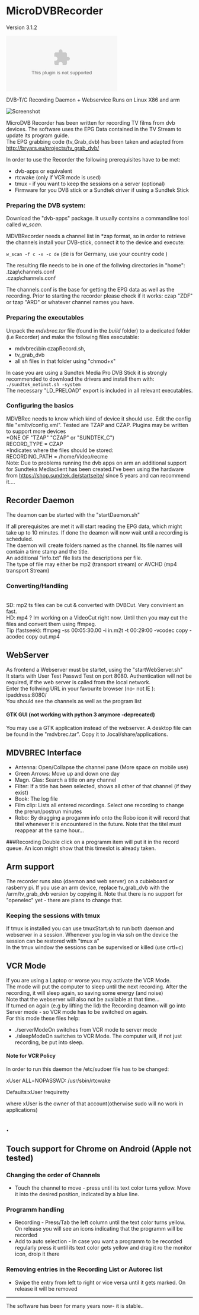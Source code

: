 MicroDVBRecorder
================
Version 3.1.2

![Download](https://github.com/kanehekili/MicroDVBRecorder/blob/master/VideoRecorder/build/mdvbrec3.1.2.tar)

DVB-T/C Recording Daemon + Webservice  Runs on Linux X86 and arm

![Screenshot](https://github.com/kanehekili/MicroDVBRecorder/blob/master/Recorder.png)

MicroDVB Recorder has been written for recording TV films from dvb devices. The software uses the EPG Data contained in the TV Stream to update its program guide.<br>
The EPG grabbing code (tv_Grab_dvb)  has been taken and adapted from http://bryars.eu/projects/tv_grab_dvb/

In order to use the Recorder the following prerequisites have to be met:
* dvb-apps or equivalent 
* rtcwake (only if VCR mode is used)
* tmux - if you want to keep the sessions on a server (optional)
* Firmware for you DVB stick or a Sundtek driver if using a Sundtek Stick

### Preparing the DVB system:
Download the "dvb-apps" package. It usually contains a commandline tool called _w_scan_.

MDVBRecorder needs a channel list in *zap format, so in order to retrieve the channels install your DVB-stick, connect it to the device and execute:

<code>w_scan -f c -x -c de</code> (de is for Germany, use your country code )

The resulting file needs to be in one of the follwing directories in "home":<br>
.tzap\channels.conf<br>
.czap\channels.conf

The channels.conf is the base for getting the EPG data as well as the recording. Prior to starting the recorder please check if it works:
czap "ZDF" or tzap "ARD" or whatever channel names you have.

### Preparing the executables
Unpack the  _mdvbrec.tar_  file (found in the _build_ folder) to a dedicated folder (i.e Recorder) and make the following files executable:
* mdvbrec\bin czapRecord.sh,
* tv_grab_dvb
* all sh files in that folder using "chmod+x"

In case you are using a Sundtek Media Pro DVB Stick it is strongly recommended to download the drivers and install them with:
<br><code>./sundtek_netinst.sh -system</code>
<br>The necessary "LD_PRELOAD" export is included in all relevant executables.

### Configuring the basics
MDVBRec needs to know which kind of device it should use. Edit the config file "xmltv/config.xml". Tested are TZAP and CZAP. Plugins may be written to support more devices
<br>*ONE OF "TZAP" "CZAP" or "SUNDTEK_C")
<br>RECORD_TYPE = CZAP
<br>*Indicates where the files should be stored:
<br>RECORDING_PATH = /home/Video/recme
<br>Note: Due to problems running the dvb apps on arm an additional support for Sundteks Mediaclient has been created.I've been using the hardware from https://shop.sundtek.de/startseite/ since 5 years and can recommend it....

Recorder Daemon
---------------
The deamon can be started with the "startDaemon.sh"

If all prerequisites are met it will start reading the EPG data, which might take up to 10 minutes. If done the deamon will now wait until a recording is scheduled.
<br>The daemon will create folders named as the channel. Its file names will contain a time stamp and the title.
<br>An additional "info.txt" file lists the descriptions per file.
<br>The type of file may either be mp2 (transport stream) or AVCHD (mp4 transport Stream)

### Converting/Handling
<br>SD: mp2 ts files can be cut & converted with DVBCut. Very convinient an fast.
<br>HD: mp4 ? Im working on a VideoCut right now. Until then you may cut the files and convert them using ffmpeg.
<br>Tip (fastseek): ffmpeg -ss 00:05:30.00 -i in.m2t -t 00:29:00 -vcodec copy  -acodec copy out.mp4

WebServer
---------
As frontend a Webserver must be startet, using the "startWebServer.sh"
<br>It starts with User Test Passwd Test on port 8080. Authentication will not be required, if the web server is called from the local network. 
<br>Enter the follwing URL in your favourite browser (no- not IE ):
<br>ipaddress:8080/
<br>You should see the channels as well as the program list 

#### GTK GUI (not working with python 3 anymore -deprecated)
You may use a GTK application instead of the webserver. A desktop file can be found in the "mdvbrec.tar". Copy it to .local/share/applications.


MDVBREC Interface
-----------------
* Antenna:      Open/Collapse the channel pane (More space on mobile use)
* Green Arrows: Move up and down one day
* Magn. Glas:   Search a title on any channel
* Filter:       If a title has been selected, shows all other of that channel (if they exist)
* Book:         The log file
* Film clip:    Lists all entered recordings. Select one recording to change the prerun/postrun minutes
* Robo:         By dragging a progamm info onto the Robo icon it will record that titel whenever it is encountered in the future. Note that the titel must reappear at the same hour...

###Recording
Double click on a programm item will put it in the record queue. An icon might show that this timeslot is already taken.

Arm support
-----------
The recorder runs also (daemon and web server) on a cubieboard or rasberry pi. If you use an arm device, replace tv_grab_dvb with the /arm/tv_grab_dvb version by copying it.
Note that there is no support for "openelec" yet - there are plans to change that.

### Keeping the sessions with tmux
If tmux is installed you can use tmuxStart.sh to run both daemon and webserver in a session. Whenever you log in via ssh on the device the session can be restored with "tmux a"
<br>In the tmux window the sessions can be supervised or killed (use crtl+c)


VCR Mode
---------
If you are using a Laptop or worse you may activate the VCR Mode.
<br>The mode will put the computer to sleep until the next recording. After the recording, it will sleep again, so saving some energy (and noise)
<br>Note that the webserver will also not be available at that time...
<br>If turned on again (e.g by lifting the lid) the Recording deamon will go into Server mode - so VCR mode has to be switched on again.
<br>For this mode these files help:
* ./serverModeOn switches from VCR mode to server mode
* ./sleepModeOn switches to VCR Mode. The computer will, if not just recording, be put into sleep.

#### Note for VCR Policy
In order to run this daemon the /etc/sudoer file has to be changed:
<p>xUser ALL=NOPASSWD: /usr/sbin/rtcwake</p>
<p>Defaults:xUser !requiretty</p>
<p>where xUser is the owner of that account(otherwise sudo will no work in applications)</p>

.
----
## Touch support for Chrome on Android (Apple not tested)
### Changing the order of Channels 
* Touch the channel to move - press until its text color turns yellow. Move it into the desired position, indicated by a blue line.

### Programm handling
* Recording - Press/Tab the left column until the text color turns yellow. On release you will see an icons indicating that the programm will be recorded
* Add to auto selection - In case you want a programm to be recorded regularly press it until its text color gets yellow and drag it ro the monitor icon, droip it there

### Removing entries in the Recording List or Autorec list
* Swipe the entry from left to right or vice versa until it gets marked. On release it will be removed

----- 
The software has been for many years now- it is stable..
